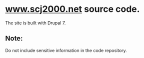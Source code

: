 # www.scj2000.net source code.

The site is built with Drupal 7.

## Note:
Do not include sensitive information in the code repository.
